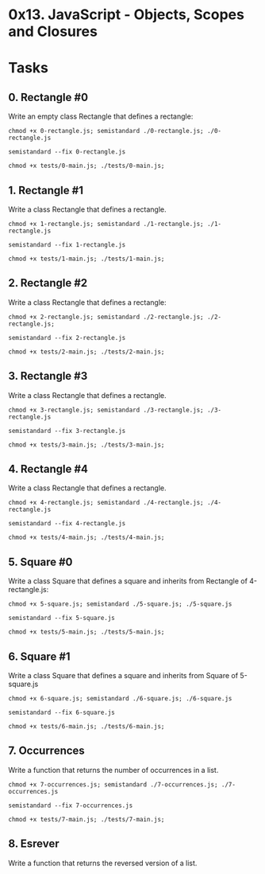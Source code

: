 # 0x13. JavaScript - Objects, Scopes and Closures

# Tasks
## 0. Rectangle #0 
Write an empty class Rectangle that defines a rectangle:

`chmod +x 0-rectangle.js; semistandard ./0-rectangle.js; ./0-rectangle.js`

`semistandard --fix 0-rectangle.js`

`chmod +x tests/0-main.js; ./tests/0-main.js;`

## 1. Rectangle #1
Write a class Rectangle that defines a rectangle.

`chmod +x 1-rectangle.js; semistandard ./1-rectangle.js; ./1-rectangle.js`

`semistandard --fix 1-rectangle.js`

`chmod +x tests/1-main.js; ./tests/1-main.js;`


## 2. Rectangle #2
Write a class Rectangle that defines a rectangle:

`chmod +x 2-rectangle.js; semistandard ./2-rectangle.js; ./2-rectangle.js;`

`semistandard --fix 2-rectangle.js`

`chmod +x tests/2-main.js; ./tests/2-main.js;`

## 3. Rectangle #3
Write a class Rectangle that defines a rectangle.

`chmod +x 3-rectangle.js; semistandard ./3-rectangle.js; ./3-rectangle.js`

`semistandard --fix 3-rectangle.js`

`chmod +x tests/3-main.js; ./tests/3-main.js;`

## 4. Rectangle #4
Write a class Rectangle that defines a rectangle.

`chmod +x 4-rectangle.js; semistandard ./4-rectangle.js; ./4-rectangle.js`

`semistandard --fix 4-rectangle.js`

`chmod +x tests/4-main.js; ./tests/4-main.js;`

## 5. Square #0
Write a class Square that defines a square and inherits from Rectangle of 4-rectangle.js:

`chmod +x 5-square.js; semistandard ./5-square.js; ./5-square.js`

`semistandard --fix 5-square.js`

`chmod +x tests/5-main.js; ./tests/5-main.js;`

## 6. Square #1
Write a class Square that defines a square and inherits from Square of 5-square.js

`chmod +x 6-square.js; semistandard ./6-square.js; ./6-square.js`

`semistandard --fix 6-square.js`

`chmod +x tests/6-main.js; ./tests/6-main.js;`

## 7. Occurrences
Write a function that returns the number of occurrences in a list.

`chmod +x 7-occurrences.js; semistandard ./7-occurrences.js; ./7-occurrences.js`

`semistandard --fix 7-occurrences.js`

`chmod +x tests/7-main.js; ./tests/7-main.js;`

## 8. Esrever
Write a function that returns the reversed version of a list.

